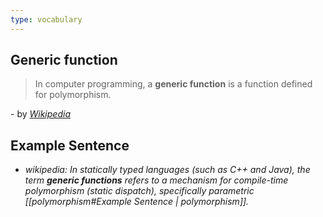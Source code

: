 ```yaml
---
type: vocabulary
---
```

## Generic function
> In computer programming, a **generic function** is a function defined for polymorphism.

\- by *[Wikipedia](https://en.wikipedia.org/wiki/Wikipedia)*

## Example Sentence
- _wikipedia: In statically typed languages (such as C++ and Java), the term **generic functions** refers to a mechanism for compile-time polymorphism (static dispatch), specifically parametric [[polymorphism#Example Sentence | polymorphism]]._
